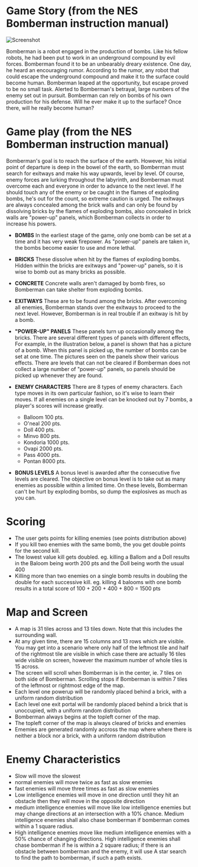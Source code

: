 # Game Story (from the NES Bomberman instruction manual)

![Screenshot](http://www.consoleclassix.com/info_img/Bomberman_NES_ScreenShot3.gif)

Bomberman is a robot engaged in the production of bombs. Like his fellow
robots, he had been put to work in an underground compound by evil
forces. Bomberman found it to be an unbearably dreary existence. One
day, he heard an encouraging rumor. According to the rumor, any robot
that could escape the underground compound and make it to the surface
could become human. Bomberman leaped at the opportunity, but escape
proved to be no small task. Alerted to Bomberman's betrayal, large
numbers of the enemy set out in pursuit. Bomberman can rely on bombs of
his own production for his defense. Will he ever make it up to the
surface? Once there, will he really become human?

# Game play (from the NES Bomberman instruction manual)

Bomberman's goal is to reach the surface of the earth. However, his
initial point of departure is deep in the bowel of the earth, so
Bomberman must search for exitways and make his way upwards, level by
level. Of course, enemy forces are lurking throughout the labyrinth, and
Bomberman must overcome each and everyone in order to advance to the
next level. If he should touch any of the enemy or be caught in the
flames of exploding bombs, he's out for the count, so extreme caution is
urged. The exitways are always concealed among the brick walls and can
only be found by dissolving bricks by the flames of exploding bombs,
also concealed in brick walls are "power-up" panels, which Bomberman
collects in order to increase his powers.

* **BOMBS** In the earliest stage of the game, only one bomb can be set
  at a time and it has very weak firepower. As "power-up" panels are
  taken in, the bombs become easier to use and more lethal. 

- **BRICKS** These dissolve when hit by the flames of exploding bombs.
Hidden within the bricks are exitways and "power-up" panels, so it is
wise to bomb out as many bricks as possible.

- **CONCRETE** Concrete walls aren't damaged by bomb fires, so Bomberman
  can take shelter from exploding bombs.

- **EXITWAYS** These are to be found among the bricks. After overcoming
  all enemies, Bomberman stands over the exitways to proceed to the next
  level. However, Bomberman is in real trouble if an exitway is hit by a
  bomb.

- **"POWER-UP" PANELS** These panels turn up occasionally among the
  bricks. There are several different types of panels with different
  effects, For example, in the illustration below, a panel is shown that
  has a picture of a bomb. When this panel is picked up, the number of
  bombs can be set at one time. The pictures seen on the panels show
  their various effects. There are levels that can not be cleared if
  Bomberman does not collect a large number of "power-up" panels, so
  panels should be picked up whenever they are found.

- **ENEMY CHARACTERS** There are 8 types of enemy characters. Each type
  moves in its own particular fashion, so it's wise to learn their
  moves. If all enemies on a single level can be knocked out by 7 bombs,
  a player's scores will increase greatly.

    - Balloom  100 pts.
    - O'neal   200 pts.
    - Doll     400 pts.
    - Minvo    800 pts.
    - Kondoria 1000 pts.
    - Ovapi    2000 pts.
    - Pass     4000 pts.
    - Pontan   8000 pts.

- **BONUS LEVELS** A bonus level is awarded after the consecutive five
  levels are cleared. The objective on bonus level is to take out as
  many enemies as possible within a limited time. On these levels,
  Bomberman can't be hurt by exploding bombs, so dump the explosives as
  much as you can.


# Scoring

- The user gets points for killing enemies (see points distribution above)
- If you kill two enemies with the same bomb, the you get double points for the second kill. 
- The lowest value kill gets doubled. eg. killing a Ballom and a Doll results in the Baloom being worth 200 pts and the Doll being worth the usual 400
- Killing more than two enemies on a single bomb results in doubling the double for each successive kill. eg. killing 4 balooms with one bomb results in a total score of 100 + 200 + 400 + 800 = 1500 pts

# Map and Screen

- A map is 31 tiles across and 13 tiles down. Note that this includes the surrounding wall.
- At any given time, there are 15 columns and 13 rows which are visible. You may get into a scenario where only half of the leftmost tile and half of the rightmost tile are visible in which case there are actually 16 tiles wide visible on screen, however the maximum number of whole tiles is 15 across.
- The screen will scroll when Bomberman is in the center, ie. 7 tiles on both side of Bomberman. Scrolling stops if Bomberman is within 7 tiles of the leftmost or rightmost edge of the map.
- Each level one powerup will be randomly placed behind a brick, with a uniform random distribution
- Each level one exit portal will be randomly placed behind a brick that is unoccupied, with a uniform random distribution
- Bomberman always begins at the topleft corner of the map.
- The topleft corner of the map is always cleared of bricks and enemies
- Ememies are generated randomly accross the map where where there is neither a block nor a brick, with a uniform random distribution

# Enemy Characteristics

- Slow will move the slowest
- normal enemies will move twice as fast as slow enemies
- fast enemies will move three times as fast as slow enemies
- Low intelligence enemies will move in one direction until they hit an obstacle then they will move in the opposite direction
- medium intelligence enemies will move like low intelligence enemies but may change directions at an intersection with a 10% chance. Medium intelligence enemies shall also chase bomberman if bomberman comes within a 1 square radius.
- High intelligence enemies move like medium intelligence enemies with a 50% chance of changing directions. High intelligence enemies shall chase bomberman if he is within a 2 square radius; if there is an obstacle between bomberman and the enemy, it will use A star search to find the path to bomberman, if such a path exists.
